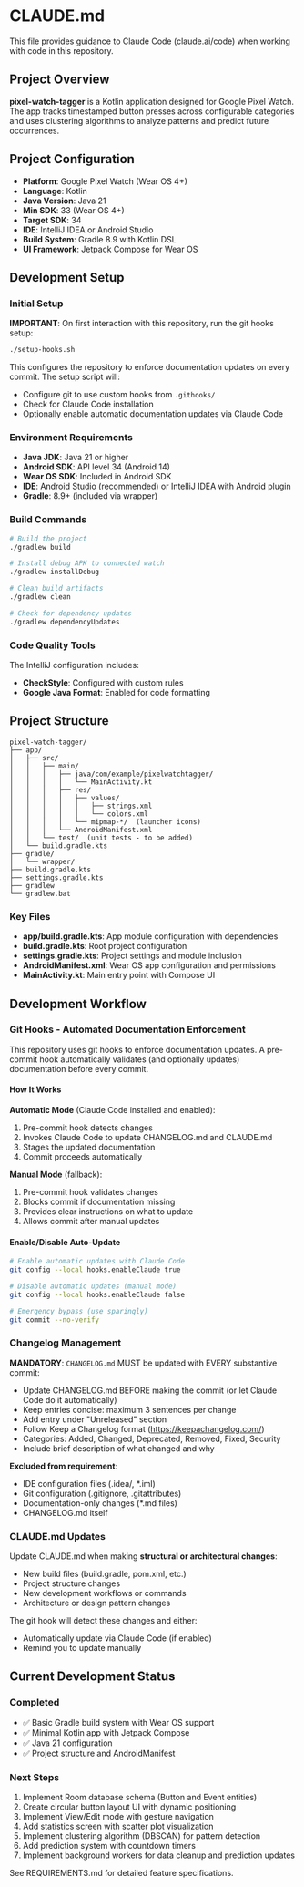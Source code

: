 # CLAUDE.md

This file provides guidance to Claude Code (claude.ai/code) when working with code in this repository.

## Project Overview

**pixel-watch-tagger** is a Kotlin application designed for Google Pixel Watch. The app tracks timestamped button presses across configurable categories and uses clustering algorithms to analyze patterns and predict future occurrences.

## Project Configuration

- **Platform**: Google Pixel Watch (Wear OS 4+)
- **Language**: Kotlin
- **Java Version**: Java 21
- **Min SDK**: 33 (Wear OS 4+)
- **Target SDK**: 34
- **IDE**: IntelliJ IDEA or Android Studio
- **Build System**: Gradle 8.9 with Kotlin DSL
- **UI Framework**: Jetpack Compose for Wear OS

## Development Setup

### Initial Setup

**IMPORTANT**: On first interaction with this repository, run the git hooks setup:

```bash
./setup-hooks.sh
```

This configures the repository to enforce documentation updates on every commit. The setup script will:
- Configure git to use custom hooks from `.githooks/`
- Check for Claude Code installation
- Optionally enable automatic documentation updates via Claude Code

### Environment Requirements

- **Java JDK**: Java 21 or higher
- **Android SDK**: API level 34 (Android 14)
- **Wear OS SDK**: Included in Android SDK
- **IDE**: Android Studio (recommended) or IntelliJ IDEA with Android plugin
- **Gradle**: 8.9+ (included via wrapper)

### Build Commands

```bash
# Build the project
./gradlew build

# Install debug APK to connected watch
./gradlew installDebug

# Clean build artifacts
./gradlew clean

# Check for dependency updates
./gradlew dependencyUpdates
```

### Code Quality Tools

The IntelliJ configuration includes:
- **CheckStyle**: Configured with custom rules
- **Google Java Format**: Enabled for code formatting

## Project Structure

```
pixel-watch-tagger/
├── app/
│   ├── src/
│   │   ├── main/
│   │   │   ├── java/com/example/pixelwatchtagger/
│   │   │   │   └── MainActivity.kt
│   │   │   ├── res/
│   │   │   │   ├── values/
│   │   │   │   │   ├── strings.xml
│   │   │   │   │   └── colors.xml
│   │   │   │   └── mipmap-*/  (launcher icons)
│   │   │   └── AndroidManifest.xml
│   │   └── test/  (unit tests - to be added)
│   └── build.gradle.kts
├── gradle/
│   └── wrapper/
├── build.gradle.kts
├── settings.gradle.kts
├── gradlew
└── gradlew.bat
```

### Key Files

- **app/build.gradle.kts**: App module configuration with dependencies
- **build.gradle.kts**: Root project configuration
- **settings.gradle.kts**: Project settings and module inclusion
- **AndroidManifest.xml**: Wear OS app configuration and permissions
- **MainActivity.kt**: Main entry point with Compose UI

## Development Workflow

### Git Hooks - Automated Documentation Enforcement

This repository uses git hooks to enforce documentation updates. A pre-commit hook automatically validates (and optionally updates) documentation before every commit.

#### How It Works

**Automatic Mode** (Claude Code installed and enabled):
1. Pre-commit hook detects changes
2. Invokes Claude Code to update CHANGELOG.md and CLAUDE.md
3. Stages the updated documentation
4. Commit proceeds automatically

**Manual Mode** (fallback):
1. Pre-commit hook validates changes
2. Blocks commit if documentation missing
3. Provides clear instructions on what to update
4. Allows commit after manual updates

#### Enable/Disable Auto-Update

```bash
# Enable automatic updates with Claude Code
git config --local hooks.enableClaude true

# Disable automatic updates (manual mode)
git config --local hooks.enableClaude false

# Emergency bypass (use sparingly)
git commit --no-verify
```

### Changelog Management

**MANDATORY**: `CHANGELOG.md` MUST be updated with EVERY substantive commit:
- Update CHANGELOG.md BEFORE making the commit (or let Claude Code do it automatically)
- Keep entries concise: maximum 3 sentences per change
- Add entry under "Unreleased" section
- Follow Keep a Changelog format (https://keepachangelog.com/)
- Categories: Added, Changed, Deprecated, Removed, Fixed, Security
- Include brief description of what changed and why

**Excluded from requirement**:
- IDE configuration files (.idea/, *.iml)
- Git configuration (.gitignore, .gitattributes)
- Documentation-only changes (*.md files)
- CHANGELOG.md itself

### CLAUDE.md Updates

Update CLAUDE.md when making **structural or architectural changes**:
- New build files (build.gradle, pom.xml, etc.)
- Project structure changes
- New development workflows or commands
- Architecture or design pattern changes

The git hook will detect these changes and either:
- Automatically update via Claude Code (if enabled)
- Remind you to update manually

## Current Development Status

### Completed
- ✅ Basic Gradle build system with Wear OS support
- ✅ Minimal Kotlin app with Jetpack Compose
- ✅ Java 21 configuration
- ✅ Project structure and AndroidManifest

### Next Steps
1. Implement Room database schema (Button and Event entities)
2. Create circular button layout UI with dynamic positioning
3. Implement View/Edit mode with gesture navigation
4. Add statistics screen with scatter plot visualization
5. Implement clustering algorithm (DBSCAN) for pattern detection
6. Add prediction system with countdown timers
7. Implement background workers for data cleanup and prediction updates

See REQUIREMENTS.md for detailed feature specifications.
